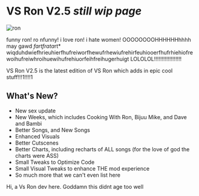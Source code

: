 # VS Ron V2.5 *still wip page*

![ron](https://static.wikia.nocookie.net/fridaynightfunking/images/1/1f/RonAnim.gif/revision/latest/scale-to-width-down/341?cb=20210723183443)

funny ron! ro nfunny! i love ron! i hate women! OOOOOOOOHHHHHHhhhh may gawd *fart****f*ra*ta*rt*
wiqduhdwiefhrieuhierfhufreiworfhewufrhewiufrehirfeuhiooerfhufrhiehiofrewoihufreiwhroihuewihufrehiuorfeihfreihugerhuigt LOLOLOL!!!!!!!!!!!!!!!!!!

VS Ron V2.5 is the latest edition of VS Ron which adds in epic cool stuff!!!1!!!!1

## What's New?
- New sex update
- New Weeks, which includes Cooking With Ron, Bijuu Mike, and Dave and Bambi
- Better Songs, and New Songs
- Enhanced Visuals
- Better Cutscenes
- Better Charts, including recharts of ALL songs (for the love of god the charts were ASS)
- Small Tweaks to Optimize Code
- Small Visual Tweaks to enhance THE mod experience
- So much more that we can't even list here

Hi, a Vs Ron dev here. Goddamn this didnt age too well
